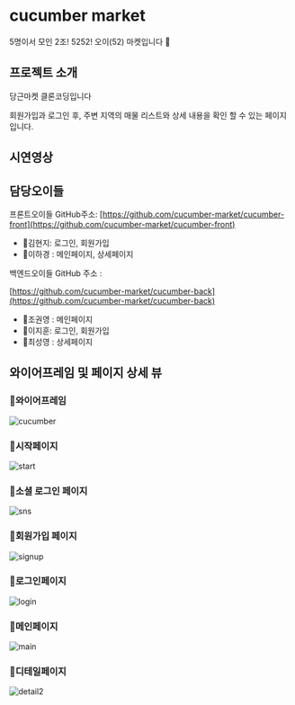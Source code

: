 # cucumber market
5명이서 모인 2조!
5252! 오이(52) 마켓입니다 🥒

## 프로젝트 소개

당근마켓 클론코딩입니다

회원가입과 로그인 후, 주변 지역의 매물 리스트와 상세 내용을 확인 할 수 있는 페이지입니다.

## 시연영상

## 담당오이들

프론트오이들 GitHub주소:
[https://github.com/cucumber-market/cucumber-front](https://github.com/cucumber-market/cucumber-front)

- 🥒김현지: 로그인, 회원가입
- 🥒이하경 : 메인페이지, 상세페이지

백엔드오이들 GitHub  주소 :

[https://github.com/cucumber-market/cucumber-back](https://github.com/cucumber-market/cucumber-back)

- 🥒조권영 : 메인페이지
- 🥒이지훈: 로그인, 회원가입
- 🥒최성영 : 상세페이지

## 와이어프레임 및 페이지 상세 뷰

### 🥒와이어프레임
![cucumber](https://user-images.githubusercontent.com/107829027/186662887-29207c6e-5091-40fc-bc25-db60aa202711.png)
### 🥒시작페이지
![start](https://user-images.githubusercontent.com/107829027/186661581-074ac7f7-1c24-4569-bd61-09639f373b67.png)
### 🥒소셜 로그인 페이지
![sns](https://user-images.githubusercontent.com/107829027/186661719-03359677-69e3-42ab-b850-717eace9f891.png)
### 🥒회원가입 페이지
![signup](https://user-images.githubusercontent.com/107829027/186661740-fddc23b7-da80-4b23-8654-5109c3754fd3.png)
### 🥒로그인페이지
![login](https://user-images.githubusercontent.com/107829027/186661750-8d62ad7f-f98b-4da0-aad6-e90c58bbca3b.png)
### 🥒메인페이지
![main](https://user-images.githubusercontent.com/107829027/186662067-890ffbe5-550f-4172-bd49-0d76df903106.png)
### 🥒디테일페이지
![detail2](https://user-images.githubusercontent.com/107829027/186662089-ce46dc4b-b139-45f9-86e4-6b243a3e4a70.png)
